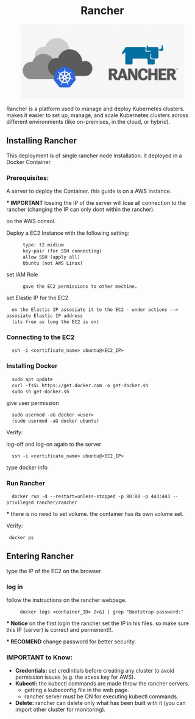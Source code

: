 <div align="center">

# **Rancher**

![Rancher](../pic/rancher.gif)

</div>

Rancher is a platform used to manage and deploy Kubernetes clusters. makes it easier to set up, manage, and scale Kubernetes clusters across different environments (like on-premises, in the cloud, or hybrid).


## Installing Rancher

This deployment is of single rancher node installation. it deployed in a Docker Container.

### Prerequisites:

A server to deploy the Container. this guide is on a AWS Instance.

__* IMPORTANT__ lossing the IP of the server will lose all connection to the rancher (changing the IP can only dont within the rancher).

on the AWS consol. 

Deploy a EC2 Instance with the following setting:
         
          type: t2.midium
          key-pair (for SSH connecting)
          allow SSH (apply all)
          Ubuntu (not AWS Linux)

set IAM Role

          gave the EC2 permissions to other mechine.
          
set Elastic IP for the EC2 

      on the Elastic IP assosiate it to the EC2 - under actions --> assosiate Elastic IP address
      (its free as long the EC2 is on)

### Connecting to the EC2

      ssh -i <certificate_name> ubuntu@<EC2_IP>

### Installing Docker

      sudo apt update
      curl -fsSL https://get.docker.com -o get-docker.sh
      sudo sh get-docker.sh

give user permission

      sudo usermod -aG docker <user> 
      (sudo usermod -aG docker ubuntu)

Verify:

log-off and log-on again to the server

      ssh -i <certificate_name> ubuntu@<EC2_IP>

type
      docker info

### Run Rancher

      docker run -d --restart=unless-stopped -p 80:80 -p 443:443 --privileged rancher/rancher

__*__ there is no need to set volume. the container has its own volume set.

Verify:

     docker ps
     
## Entering Rancher

type the IP of the EC2 on the browser

### log in

follow the instructions on the rancher webpage.

         docker logs <container_ID> 2>&1 | grep "Bootstrap password:"

__* Notice__ on the first login the rancher set the IP in his files. so make sure this IP (server) is correct and permenent!!.

__* RECOMEND__ change password for better security.

### IMPORTANT to Know:

  * __Credentials:__ set credintials before creating any cluster to avoid permission issues (e.g. the acess key for AWS).
  * __Kubectl:__ the kubectl commands are made throw the rancher servers.
     - getting a kubeconfig file in the web page.
     - rancher server must be ON for executing kubectl commands.
  * __Delete:__ rancher can delete only what has been built with it (you can import other cluster for monitoring).
